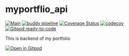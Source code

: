 # myportflio_api

[![Main](https://github.com/yasararfath/myportfolio_api/actions/workflows/python-app.yml/badge.svg)](https://github.com/yasararfath/myportfolio_api/actions/workflows/python-app.yml)
[![buddy pipeline](https://app.buddy.works/shaikhyasar/myportfolio-api/pipelines/pipeline/369883/badge.svg?token=4938fe34153573060a48f6b9eea94286b30854f14bb9c02f9fcb6c6fb687b85b "buddy pipeline")](https://app.buddy.works/shaikhyasar/myportfolio-api/pipelines/pipeline/369883)
[![Coverage Status](https://coveralls.io/repos/github/yasararfath/myportflio_api/badge.svg?branch=main)](https://coveralls.io/github/yasararfath/myportflio_api?branch=main)
[![codecov](https://codecov.io/gh/yasararfath/myportfolio_api/branch/main/graph/badge.svg?token=H0WLUMS4DS)](https://codecov.io/gh/yasararfath/myportfolio_api)
[![Gitpod ready-to-code](https://img.shields.io/badge/Gitpod-ready--to--code-908a85?logo=gitpod)](https://gitpod.io/#https://github.com/yasararfath/myportfolio_api)


This is backend of my portfolio


[![Open in Gitpod](https://gitpod.io/button/open-in-gitpod.svg)](https://gitpod.io/#https://github.com/yasararfath/myportfolio_api)
